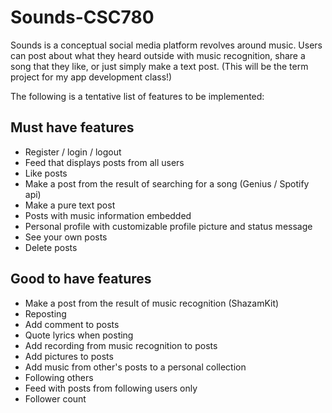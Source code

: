 # Sounds-CSC780
Sounds is a conceptual social media platform revolves around music. Users can post about what they heard outside with music recognition, share a song that they like, or just simply make a text post. (This will be the term project for my app development class!)

The following is a tentative list of features to be implemented:

## Must have features
- Register / login / logout
- Feed that displays posts from all users
- Like posts
- Make a post from the result of searching for a song (Genius / Spotify api)
- Make a pure text post
- Posts with music information embedded
- Personal profile with customizable profile picture and status message
- See your own posts
- Delete posts

## Good to have features
- Make a post from the result of music recognition (ShazamKit)
- Reposting
- Add comment to posts
- Quote lyrics when posting
- Add recording from music recognition to posts
- Add pictures to posts
- Add music from other's posts to a personal collection
- Following others
- Feed with posts from following users only
- Follower count
